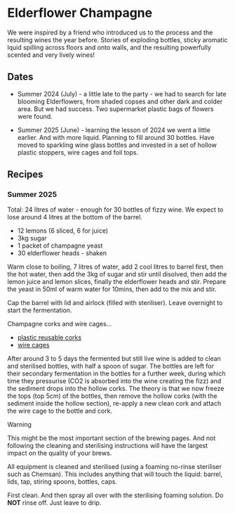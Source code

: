 # Elderflower Champagne

We were inspired by a friend who introduced us to the process and the resulting wines the year before. Stories of
exploding bottles, sticky aromatic lquid spilling across floors and onto walls, and the resulting powerfully
scented and very lively wines!

## Dates
* Summer 2024 (July) - a little late to the party - we had to search for late blooming Elderflowers, from shaded
copses and other dark and colder area. But we had success. Two supermarket plastic bags of flowers were found.

* Summer 2025 (June) - learning the lesson of 2024 we went a little earlier. And with more liquid. Planning to
  fill around 30 bottles. Have moved to sparkling wine glass bottles and invested in a set of hollow plastic
  stoppers, wire cages and foil tops.

## Recipes

### Summer 2025
Total: 24 litres of water - enough for 30 bottles of fizzy wine. We expect to lose around 4 litres at the bottom
of the barrel.

* 12 lemons (6 sliced, 6 for juice)
* 3kg sugar
* 1 packet of champagne yeast
* 30 elderflower heads - shaken

Warm close to boiling, 7 litres of water, add 2 cool litres to barrel first, then the hot water, then add the 3kg of
sugar and stir until disolved, then add the lemon juice and lemon slices, finally the elderflower heads and stir.
Prepare the yeast in 50ml of warm water for 10mins, then add to the mix and stir.

Cap the barrel with lid and airlock (filled with steriliser). Leave overnight to start the fermentation.

Champagne corks and wire cages...
* [plastic reusable corks](https://www.colchesterhomebrew.co.uk/colchesterhomebrewshop/prod_938976-Champagne-Style-Corks-12s.html)
* [wire cages](https://www.colchesterhomebrew.co.uk/colchesterhomebrewshop/prod_756141-Champagne-Cages-with-caps-12s.html)

After around 3 to 5 days the fermented but still live wine is added to clean and sterilised bottles, with half a spoon
of sugar. The bottles are left for their secondary fermentation in the bottles for a further week, during which time
they pressurise (CO2 is absorbed into the wine creating the fizz) and the sediment drops into the hollow corks. The
theory is that we now freeze the tops (top 5cm) of the bottles, then remove the hollow corks (with the sediment inside
the hollow section), re-apply a new clean cork and attach the wire cage to the bottle and cork.

> [!WARNING]
> This might be the most important section of the brewing pages. And not following the cleaning and sterilising
> instructions will have the largest impact on the quality of your brews.
> 
> All equipment is cleaned and sterilised (using a foaming no-rinse steriliser such as Chemsan). This includes anything
> that will touch the liquid: barrel, lids, tap, stiring spoons, bottles, caps.
>
> First clean. And then spray all over with the sterilising foaming solution. Do __NOT__ rinse off. Just leave to drip.
